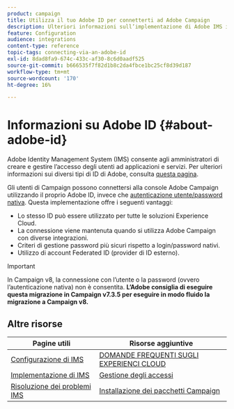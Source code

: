 ```yaml
---
product: campaign
title: Utilizza il tuo Adobe ID per connetterti ad Adobe Campaign
description: Ulteriori informazioni sull’implementazione di Adobe IMS in Adobe Campaign
feature: Configuration
audience: integrations
content-type: reference
topic-tags: connecting-via-an-adobe-id
exl-id: 8dad8fa9-674c-433c-af30-8c6d0aadf525
source-git-commit: b666535f7f82d1b8c2da4fbce1bc25cf8d39d187
workflow-type: tm+mt
source-wordcount: '170'
ht-degree: 16%

---
```


# Informazioni su Adobe ID {#about-adobe-id}

Adobe Identity Management System (IMS) consente agli amministratori di creare e gestire l’accesso degli utenti ad applicazioni e servizi. Per ulteriori informazioni sui diversi tipi di ID di Adobe, consulta [questa pagina](https://helpx.adobe.com/it/enterprise/using/users.html).

Gli utenti di Campaign possono connettersi alla console Adobe Campaign utilizzando il proprio Adobe ID, invece che [autenticazione utente/password nativa](../../platform/using/access-management-operators.md). Questa implementazione offre i seguenti vantaggi:

* Lo stesso ID può essere utilizzato per tutte le soluzioni Experience Cloud.
* La connessione viene mantenuta quando si utilizza Adobe Campaign con diverse integrazioni.
* Criteri di gestione password più sicuri rispetto a login/password nativi.
* Utilizzo di account Federated ID (provider di ID esterno).

>[!IMPORTANT]
>
> In Campaign v8, la connessione con l’utente o la password (ovvero l’autenticazione nativa) non è consentita. **L’Adobe consiglia di eseguire questa migrazione in Campaign v7.3.5 per eseguire in modo fluido la migrazione a Campaign v8.**


<!--
>[!IMPORTANT]
>
>If you are connecting to Campaign through Adobe Identity Service (IMS), you need to upgrade to the latest build to be able to connect to Campaign after **June 30, 2021**. This upgrade is mandatory for both Campaign server and client console. 
>
>Depending on your current version, you must upgrade to one of the following releases: 
>
> * [Campaign [!DNL Gold Standard] 11](../../rn/using/gold-standard.md)
> * [Campaign 21.1.4](../../rn/using/latest-release.md)
>
>[Learn more about IMS updates](../../technotes/using/ims-updates.md)
-->

## Altre risorse

| Pagine utili | Risorse aggiuntive |
|---|---|
| [Configurazione di IMS](../../integrations/using/configuring-ims.md) | [DOMANDE FREQUENTI SUGLI EXPERIENCI CLOUD](https://experienceleague.adobe.com/docs/core-services/interface/manage-users-and-products/faq.html) |
| [Implementazione di IMS](../../integrations/using/implementing-ims.md) | [Gestione degli accessi](../../platform/using/access-management.md) |
| [Risoluzione dei problemi IMS](../../integrations/using/ims-troubleshooting.md) | [Installazione dei pacchetti Campaign](../../installation/using/installing-campaign-standard-packages.md) |
